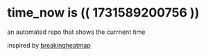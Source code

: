 # time_now is (( 1731589200756 ))

an automated repo that shows the currnent time

inspired by [breakingheatmap](https://github.com/breakingheatmap/breakingheatmap)